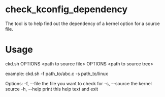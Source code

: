 # check_kconfig_dependency
The tool is to help find out the dependency of a kernel option for a source file.

# Usage
ckd.sh OPTIONS \<path to source file\> OPTIONS \<path to source tree\>

example: ckd.sh -f path_to/abc.c -s path_to/linux

Options:
    -f, --file      the file you want to check for
    -s, --source    the kernel source
    -h, --help      print this help text and exit
